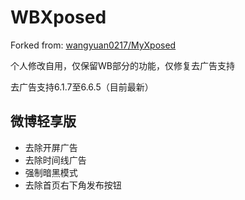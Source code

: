 # WBXposed

Forked from: [wangyuan0217/MyXposed](https://github.com/wangyuan0217/MyXposed)

个人修改自用，仅保留WB部分的功能，仅修复去广告支持

去广告支持6.1.7至6.6.5（目前最新）

## 微博轻享版

* 去除开屏广告
* 去除时间线广告
* 强制暗黑模式
* 去除首页右下角发布按钮
